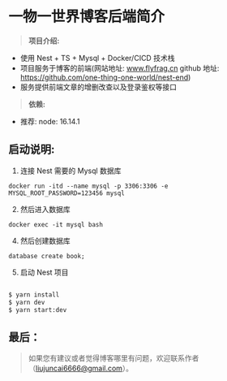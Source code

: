 <!-- 1. 数据库初始化不成功解决：
    docker-compose stop
2. 清空deploy_setting/mysql/db文件夹 不然初始化数据库会失败.-->

# 一物一世界博客后端简介

> **项目介绍:**

- 使用 Nest + TS + Mysql + Docker/CICD 技术栈
- 项目服务于博客的前端(网站地址: www.flyfrag.cn github 地址: https://github.com/one-thing-one-world/nest-end)
- 服务提供前端文章的增删改查以及登录鉴权等接口

> **依赖:**

- 推荐: node: 16.14.1

## 启动说明:

1. 连接 Nest 需要的 Mysql 数据库

```docker
docker run -itd --name mysql -p 3306:3306 -e MYSQL_ROOT_PASSWORD=123456 mysql
```

2. 然后进入数据库

```docker
docker exec -it mysql bash
```

4. 然后创建数据库

```mysql
database create book;
```

5. 启动 Nest 项目

```bash

$ yarn install
$ yarn dev
$ yarn start:dev
```

## 最后：

> 如果您有建议或者觉得博客哪里有问题，欢迎联系作者（liujuncai6666@gmail.com）。
